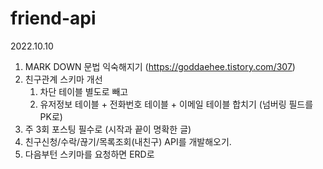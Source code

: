 # friend-api

2022.10.10

1. MARK DOWN 문법 익숙해지기 (https://goddaehee.tistory.com/307)
2. 친구관계 스키마 개선
   1. 차단 테이블 별도로 빼고
   2. 유저정보 테이블 + 전화번호 테이블 + 이메일 테이블 합치기 (넘버링 필드를 PK로)
3. 주 3회 포스팅 필수로 (시작과 끝이 명확한 글)
4. 친구신청/수락/끊기/목록조회(내친구) API를 개발해오기.
5. 다음부턴 스키마를 요청하면 ERD로

